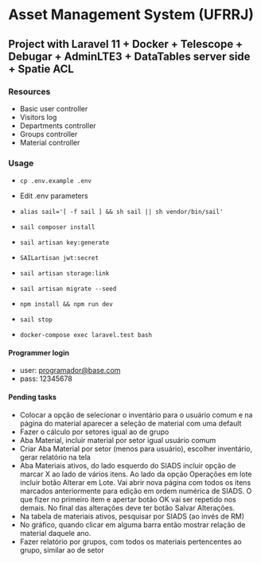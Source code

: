 # Asset Management System (UFRRJ)

## Project with Laravel 11 + Docker + Telescope + Debugar + AdminLTE3 + DataTables server side + Spatie ACL

### Resources

-   Basic user controller
-   Visitors log
-   Departments controller
-   Groups controller
-   Material controller

### Usage

-   `cp .env.example .env`
-   Edit .env parameters
-   `alias sail='[ -f sail ] && sh sail || sh vendor/bin/sail'`
-   `sail composer install`
-   `sail artisan key:generate`
-   `SAILartisan jwt:secret`
-   `sail artisan storage:link`
-   `sail artisan migrate --seed`
-   `npm install && npm run dev`
-   `sail stop`

-   `docker-compose exec laravel.test bash`

#### Programmer login

-   user: <programador@base.com>
-   pass: 12345678

#### Pending tasks

-   Colocar a opção de selecionar o inventário para o usuário comum e na página do material aparecer a seleção de material com uma default
-   Fazer o cálculo por setores igual ao de grupo
-   Aba Material, incluir material por setor igual usuário comum
-   Criar Aba Material por setor (menos para usuário), escolher inventário, gerar relatório na tela
-   Aba Materiais ativos, do lado esquerdo do SIADS incluir opção de marcar X ao lado de vários itens. Ao lado da opção Operações em lote incluir botão Alterar em Lote. Vai abrir nova página com todos os itens marcados anteriormente para edição em ordem numérica de SIADS. O que fizer no primeiro item e apertar botão OK vai ser repetido nos demais. No final das alterações deve ter botão Salvar Alterações.
-   Na tabela de materiais ativos, pesquisar por SIADS (ao invés de RM)
-   No gráfico, quando clicar em alguma barra então mostrar relação de material daquele ano.
-   Fazer relatório por grupos, com todos os materiais pertencentes ao grupo, similar ao de setor
